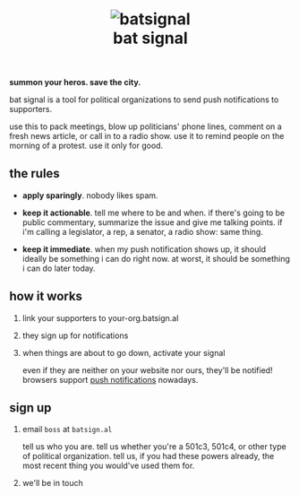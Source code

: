 <h1 align="center">
  <img src="https://cloud.githubusercontent.com/assets/169280/22394651/e2126f58-e4da-11e6-85ac-382ff8069a08.gif" alt="batsignal">
  <br>
  bat signal
  <br>
  <br>
</h1>

**summon your heros. save the city.**

bat signal is a tool for political organizations to send push notifications to supporters.

use this to pack meetings, blow up politicians' phone lines, comment on a fresh news article, or call in to a radio show. use it to remind people on the morning of a protest. use it only for good.

## the rules

* **apply sparingly**. nobody likes spam.

* **keep it actionable**. tell me where to be and when. if there's going to be public commentary, summarize the issue and give me talking points. if i'm calling a legislator, a rep, a senator, a radio show: same thing.

* **keep it immediate**. when my push notification shows up, it should ideally be something i can do right now. at worst, it should be something i can do later today.

## how it works

1. link your supporters to your-org.batsign.al

2. they sign up for notifications

3. when things are about to go down, activate your signal

   even if they are neither on your website nor ours, they'll be notified! browsers support [push notifications](https://developer.mozilla.org/en-US/docs/Web/API/Push_API) nowadays.

## sign up

1. email `boss` at `batsign.al`

   tell us who you are. tell us whether you're a 501c3, 501c4, or other type of political organization. tell us, if you had these powers already, the most recent thing you would've used them for.

2. we'll be in touch
